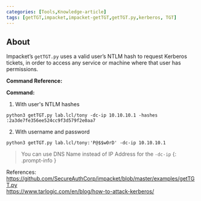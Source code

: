 ```yaml
---
categories: [Tools,Knowledge-article]
tags: [getTGT,impacket,impacket-getTGT,getTGT.py,kerberos, TGT]
---
```


## About
Impacket’s `getTGT.py` uses a valid user’s NTLM hash to request Kerberos tickets, in order to access any service or machine where that user has permissions.

**Command Reference:**

**Command:**
1. With user's NTLM hashes

```shell
python3 getTGT.py lab.lcl/tony -dc-ip 10.10.10.1 -hashes :2a3de7fe356ee524cc9f3d579f2e0aa7

```
2. With username and password

```shell
python3 getTGT.py lab.lcl/tony:'P@$$w0rD' -dc-ip 10.10.10.1

```
> You can use DNS Name instead of IP Address for the `-dc-ip`
{: .prompt-info }


References: \
https://github.com/SecureAuthCorp/impacket/blob/master/examples/getTGT.py \
https://www.tarlogic.com/en/blog/how-to-attack-kerberos/
